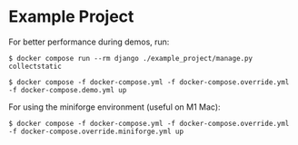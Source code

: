 # Example Project

For better performance during demos, run:

```
$ docker compose run --rm django ./example_project/manage.py collectstatic

$ docker compose -f docker-compose.yml -f docker-compose.override.yml -f docker-compose.demo.yml up
```

For using the miniforge environment (useful on M1 Mac):

```
$ docker compose -f docker-compose.yml -f docker-compose.override.yml -f docker-compose.override.miniforge.yml up
```
